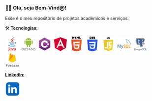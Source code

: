 ### :raising_hand_man: Olá, seja Bem-Vind@!

Esse é o meu repositório de projetos acadêmicos e serviços.

:hammer_and_wrench: **Tecnologias:**

<a><img alt="LinkedIn" title="#LinkedIn" width="48" src="./README/java.png"/></a>
<a><img alt="LinkedIn" title="#LinkedIn" width="48" src="./README/android.png"/></a>
<a><img alt="LinkedIn" title="#LinkedIn" width="48" src="./README/c.png"/></a>
<a><img alt="LinkedIn" title="#LinkedIn" width="48" src="./README/angular.png"/></a>
<a><img alt="LinkedIn" title="#LinkedIn" width="48" src="./README/html.png"/></a>
<a><img alt="LinkedIn" title="#LinkedIn" width="48" src="./README/css.png"/></a>
<a><img alt="LinkedIn" title="#LinkedIn" width="48" src="./README/js.png"/></a>
<a><img alt="LinkedIn" title="#LinkedIn" width="48" src="./README/mysql.png"/></a>
<a><img alt="LinkedIn" title="#LinkedIn" width="48" src="./README/postgresql.png"/></a>
<a><img alt="LinkedIn" title="#LinkedIn" width="48" src="./README/firebase.png"/></a>

[**LinkedIn:**](https://www.linkedin.com/in/jose-gustavo312/)

<a href="https://www.linkedin.com/in/jose-gustavo312/"><img alt="LinkedIn" title="#LinkedIn" width="48" height="auto" src="./README/linkedin.png"/></a>